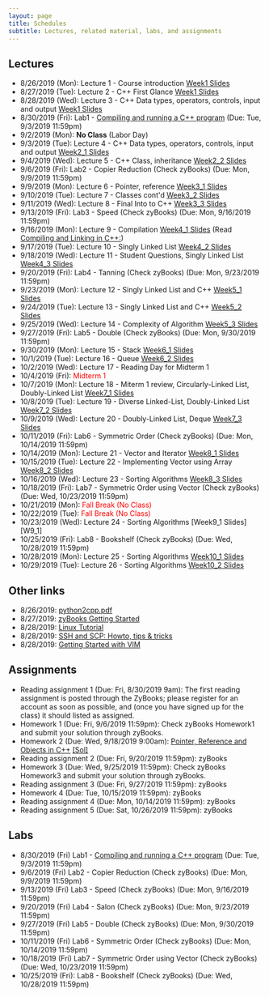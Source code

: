 ```yaml
---
layout: page
title: Schedules
subtitle: Lectures, related material, labs, and assignments
---
```

## Lectures

 * 8/26/2019 (Mon): Lecture 1 - Course introduction [Week1 Slides][W1]
 * 8/27/2019 (Tue): Lecture 2 - C++ First Glance  [Week1 Slides][W1]
 * 8/28/2019 (Wed): Lecture 3 - C++ Data types, operators, controls, input and output [Week1 Slides][W1]
 * 8/30/2019 (Fri): Lab1 - [Compiling and running a C++ program][L1] (Due: Tue, 9/3/2019 11:59pm)
 * 9/2/2019 (Mon): **No Class** (Labor Day)
 * 9/3/2019 (Tue): Lecture 4 - C++ Data types, operators, controls, input and output [Week2_1 Slides][W2_1]
 * 9/4/2019 (Wed): Lecture 5 - C++ Class, inheritance [Week2_2 Slides][W2_2]
 * 9/6/2019 (Fri): Lab2 - Copier Reduction (Check zyBooks) (Due: Mon, 9/9/2019 11:59pm)
 * 9/9/2019 (Mon): Lecture 6 - Pointer, reference [Week3_1 Slides][W3_1]
 * 9/10/2019 (Tue): Lecture 7 - Classes cont'd [Week3_2 Slides][W3_2]
 * 9/11/2019 (Wed): Lecture 8 - Final Into to C++ [Week3_3 Slides][W3_3]
 * 9/13/2019 (Fri): Lab3 - Speed (Check zyBooks) (Due: Mon, 9/16/2019 11:59pm)
 * 9/16/2019 (Mon): Lecture 9 - Compilation [Week4_1 Slides][W4_1] 
   (Read [Compiling and Linking in C++:](http://www.cplusplus.com/articles/2v07M4Gy/))
 * 9/17/2019 (Tue): Lecture 10 - Singly Linked List [Week4_2 Slides][W4_2]
 * 9/18/2019 (Wed): Lecture 11 - Student Questions, Singly Linked List [Week4_3 Slides][W4_3]
 * 9/20/2019 (Fri): Lab4 - Tanning (Check zyBooks) (Due: Mon, 9/23/2019 11:59pm)
 * 9/23/2019 (Mon): Lecture 12 - Singly Linked List and C++  [Week5_1 Slides][W5_1] 
 * 9/24/2019 (Tue): Lecture 13 - Singly Linked List and C++  [Week5_2 Slides][W5_2] 
 * 9/25/2019 (Wed): Lecture 14 - Complexity of Algorithm  [Week5_3 Slides][W5_3] 
 * 9/27/2019 (Fri): Lab5 - Double (Check zyBooks) (Due: Mon, 9/30/2019 11:59pm)
 * 9/30/2019 (Mon): Lecture 15 - Stack [Week6_1 Slides][W6_1] 
 * 10/1/2019 (Tue): Lecture 16 - Queue [Week6_2 Slides][W6_2] 
 * 10/2/2019 (Wed): Lecture 17 - Reading Day for Midterm 1
 * 10/4/2019 (Fri): <span style="color:red">Midterm 1</span>
 * 10/7/2019 (Mon): Lecture 18 - Miterm 1 review, Circularly-Linked List, Doubly-Linked List [Week7_1 Slides][W7_1] 
 * 10/8/2019 (Tue): Lecture 19 - Diverse Linked-List, Doubly-Linked List [Week7_2 Slides][W7_2] 
 * 10/9/2019 (Wed): Lecture 20 - Doubly-Linked List, Deque [Week7_3 Slides][W7_3] 
 * 10/11/2019 (Fri): Lab6 - Symmetric Order (Check zyBooks) (Due: Mon, 10/14/2019 11:59pm)
 * 10/14/2019 (Mon): Lecture 21 - Vector and Iterator [Week8_1 Slides][W8_1] 
 * 10/15/2019 (Tue): Lecture 22 - Implementing Vector using Array [Week8_2 Slides][W8_2] 
 * 10/16/2019 (Wed): Lecture 23 - Sorting Algorithms [Week8_3 Slides][W8_3] 
 * 10/18/2019 (Fri): Lab7 - Symmetric Order using Vector (Check zyBooks) (Due: Wed, 10/23/2019 11:59pm)
 * 10/21/2019 (Mon): <span style="color:red">Fall Break (No Class)</span>
 * 10/22/2019 (Tue): <span style="color:red">Fall Break (No Class)</span>
 * 10/23/2019 (Wed): Lecture 24 - Sorting Algorithms [Week9_1 Slides][W9_1] 
 * 10/25/2019 (Fri): Lab8 - Bookshelf (Check zyBooks) (Due: Wed, 10/28/2019 11:59pm)
 * 10/28/2019 (Mon): Lecture 25 - Sorting Algorithms [Week10_1 Slides][W10_1] 
 * 10/29/2019 (Tue): Lecture 26 - Sorting Algorithms [Week10_2 Slides][W10_2] 

 
## Other links

 * 8/26/2019: [python2cpp.pdf][O1]
 * 8/27/2019: [zyBooks Getting Started][O2]
 * 8/28/2019: [Linux Tutorial][O3]
 * 8/28/2019: [SSH and SCP: Howto, tips & tricks][O4]
 * 8/28/2019: [Getting Started with VIM][O5]

## Assignments 

 * Reading assignment 1 (Due: Fri, 8/30/2019 9am): The first reading assignment is posted through the ZyBooks; please register for an account as soon as possible, and (once you have signed up for the class) it should listed as assigned. 
 * Homework 1 (Due: Fri, 9/6/2019 11:59pm): Check zyBooks Homework1 and submit your solution through zyBooks.
 * Homework 2 (Due: Wed, 9/18/2019 9:00am): [Pointer, Reference and Objects in C++][H2] [[Sol]][S2]
 * Reading assignment 2 (Due: Fri, 9/20/2019 11:59pm): zyBooks
 * Homework 3 (Due: Wed, 9/25/2019 11:59pm): Check zyBooks Homework3 and submit your solution through zyBooks.
 * Reading assignment 3 (Due: Fri, 9/27/2019 11:59pm): zyBooks
 * Homework 4 (Due: Tue, 10/15/2019 11:59pm): zyBooks
 * Reading assignment 4 (Due: Mon, 10/14/2019 11:59pm): zyBooks
 * Reading assignment 5 (Due: Sat, 10/26/2019 11:59pm): zyBooks
 
## Labs

 * 8/30/2019 (Fri) Lab1 - [Compiling and running a C++ program][L1] (Due: Tue, 9/3/2019 11:59pm)
 * 9/6/2019 (Fri) Lab2 - Copier Reduction (Check zyBooks) (Due: Mon, 9/9/2019 11:59pm)
 * 9/13/2019 (Fri) Lab3 - Speed (Check zyBooks) (Due: Mon, 9/16/2019 11:59pm)
 * 9/20/2019 (Fri) Lab4 - Salon (Check zyBooks) (Due: Mon, 9/23/2019 11:59pm)
 * 9/27/2019 (Fri) Lab5 - Double (Check zyBooks) (Due: Mon, 9/30/2019 11:59pm)
 * 10/11/2019 (Fri) Lab6 - Symmetric Order (Check zyBooks) (Due: Mon, 10/14/2019 11:59pm)
 * 10/18/2019 (Fri) Lab7 - Symmetric Order using Vector (Check zyBooks) (Due: Wed, 10/23/2019 11:59pm)
 * 10/25/2019 (Fri): Lab8 - Bookshelf (Check zyBooks) (Due: Wed, 10/28/2019 11:59pm)

[W1]:{{site.url}}/lectures/csci2100_week1.pdf
[W2_1]:{{site.url}}/lectures/csci2100_week2_1.pdf
[W2_2]:{{site.url}}/lectures/csci2100_week2_2.pdf
[W3_1]:{{site.url}}/lectures/csci2100_week3_1.pdf
[W3_2]:{{site.url}}/lectures/csci2100_week3_2.pdf
[W3_3]:{{site.url}}/lectures/csci2100_week3_3.pdf
[W4_1]:{{site.url}}/lectures/csci2100_week4_1.pdf
[W4_2]:{{site.url}}/lectures/csci2100_week4_2.pdf
[W4_3]:{{site.url}}/lectures/csci2100_week4_3.pdf
[W5_1]:{{site.url}}/lectures/csci2100_week5_1.pdf
[W5_2]:{{site.url}}/lectures/csci2100_week5_2.pdf
[W5_3]:{{site.url}}/lectures/csci2100_week5_3.pdf
[W6_1]:{{site.url}}/lectures/csci2100_week6_1.pdf
[W6_2]:{{site.url}}/lectures/csci2100_week6_2.pdf
[W7_1]:{{site.url}}/lectures/csci2100_week7_1.pdf
[W7_2]:{{site.url}}/lectures/csci2100_week7_2.pdf
[W7_3]:{{site.url}}/lectures/csci2100_week7_3.pdf
[W8_1]:{{site.url}}/lectures/csci2100_week8_1.pdf
[W8_2]:{{site.url}}/lectures/csci2100_week8_2.pdf
[W8_3]:{{site.url}}/lectures/csci2100_week8_3.pdf
[W10_1]:{{site.url}}/lectures/csci2100_week10_1.pdf
[W10_2]:{{site.url}}/lectures/csci2100_week10_2.pdf
[W10_3]:{{site.url}}/lectures/csci2100_week10_3.pdf

[L1]:{{site.url}}/labs/lab1.html

[H2]:{{site.url}}/homework/hw2.html
[S2]:{{site.url}}/homework/hw2_sol.html

[O1]:{{site.url}}/lectures/python2cpp.pdf
[O2]:https://zybooks.zendesk.com/hc/en-us/articles/360008562913-Students-Getting-started
[O3]:https://ryanstutorials.net/linuxtutorial/
[O4]:https://linuxacademy.com/blog/linux/ssh-and-scp-howto-tips-tricks/
[O5]:https://scotch.io/tutorials/getting-started-with-vim-an-interactive-guide


